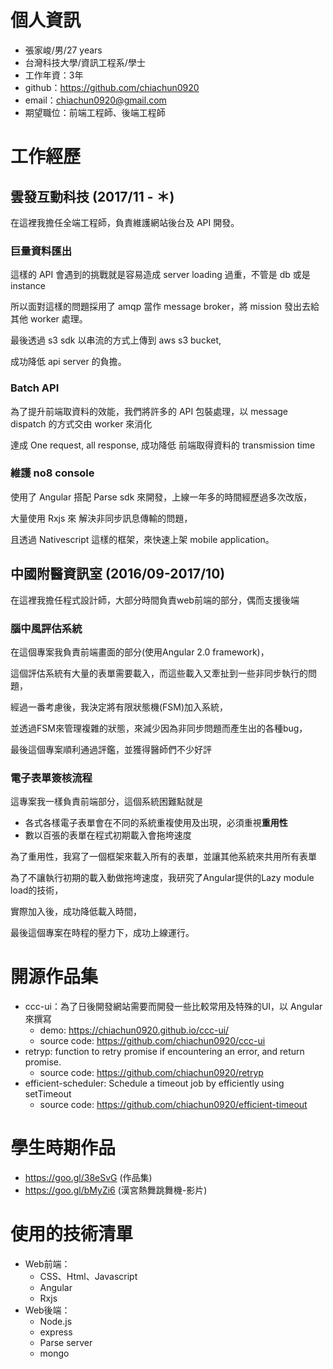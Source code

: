 # 個人資訊
- 張家峻/男/27 years
- 台灣科技大學/資訊工程系/學士
- 工作年資：3年
- github：https://github.com/chiachun0920
- email：chiachun0920@gmail.com
- 期望職位：前端工程師、後端工程師

# 工作經歷

## 雲發互動科技 (2017/11 - ＊)

在這裡我擔任全端工程師，負責維護網站後台及 API 開發。

### **巨量資料匯出**

這樣的 API 會遇到的挑戰就是容易造成 server loading 過重，不管是 db 或是 instance

所以面對這樣的問題採用了 amqp 當作 message broker，將 mission 發出去給其他 worker 處理。

最後透過 s3 sdk 以串流的方式上傳到 aws s3 bucket,

成功降低 api server 的負擔。

### **Batch API**

為了提升前端取資料的效能，我們將許多的 API 包裝處理，以 message dispatch 的方式交由 worker 來消化

達成 One request, all response, 成功降低 前端取得資料的 transmission time


### **維護 no8 console**

使用了 Angular 搭配 Parse sdk 來開發，上線一年多的時間經歷過多次改版，

大量使用 Rxjs 來 解決非同步訊息傳輸的問題，

且透過 Nativescript 這樣的框架，來快速上架 mobile application。

## 中國附醫資訊室 (2016/09-2017/10)

在這裡我擔任程式設計師，大部分時間負責web前端的部分，偶而支援後端

### **腦中風評估系統**

在這個專案我負責前端畫面的部分(使用Angular 2.0 framework)，

這個評估系統有大量的表單需要載入，而這些載入又牽扯到一些非同步執行的問題，

經過一番考慮後，我決定將有限狀態機(FSM)加入系統，

並透過FSM來管理複雜的狀態，來減少因為非同步問題而產生出的各種bug，

最後這個專案順利通過評鑑，並獲得醫師們不少好評

### **電子表單簽核流程**

這專案我一樣負責前端部分，這個系統困難點就是
- 各式各樣電子表單會在不同的系統重複使用及出現，必須重視**重用性**
- 數以百張的表單在程式初期載入會拖垮速度

為了重用性，我寫了一個框架來載入所有的表單，並讓其他系統來共用所有表單

為了不讓執行初期的載入動做拖垮速度，我研究了Angular提供的Lazy module load的技術，

實際加入後，成功降低載入時間，

最後這個專案在時程的壓力下，成功上線運行。

# 開源作品集

- ccc-ui：為了日後開發網站需要而開發一些比較常用及特殊的UI，以 Angular 來撰寫
    - demo: https://chiachun0920.github.io/ccc-ui/
    - source code: https://github.com/chiachun0920/ccc-ui 
- retryp: function to retry promise if encountering an error, and return promise.
    - source code: https://github.com/chiachun0920/retryp
- efficient-scheduler: Schedule a timeout job by efficiently using setTimeout
    - source code: https://github.com/chiachun0920/efficient-timeout

# 學生時期作品

- https://goo.gl/38eSvG (作品集)
- https://goo.gl/bMyZi6 (漢宮熱舞跳舞機-影片)

# 使用的技術清單
- Web前端：
    - CSS、Html、Javascript
    - Angular
    - Rxjs
- Web後端：
    - Node.js
    - express
    - Parse server
    - mongo

























